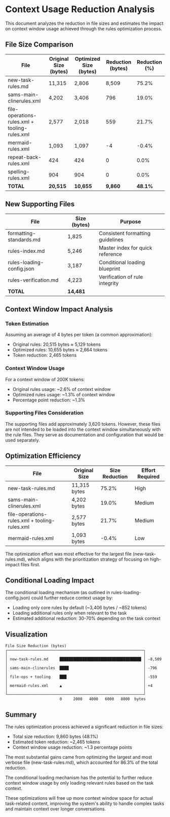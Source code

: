 # Context Usage Reduction Analysis

This document analyzes the reduction in file sizes and estimates the impact on context window usage achieved through the rules optimization process.

## File Size Comparison

| File | Original Size (bytes) | Optimized Size (bytes) | Reduction (bytes) | Reduction (%) |
|------|----------------------|------------------------|-------------------|---------------|
| new-task-rules.md | 11,315 | 2,806 | 8,509 | 75.2% |
| sams-main-clinerules.xml | 4,202 | 3,406 | 796 | 19.0% |
| file-operations-rules.xml + tooling-rules.xml | 2,577 | 2,018 | 559 | 21.7% |
| mermaid-rules.xml | 1,093 | 1,097 | -4 | -0.4% |
| repeat-back-rules.xml | 424 | 424 | 0 | 0.0% |
| spelling-rules.xml | 904 | 904 | 0 | 0.0% |
| **TOTAL** | **20,515** | **10,655** | **9,860** | **48.1%** |

## New Supporting Files

| File | Size (bytes) | Purpose |
|------|-------------|---------|
| formatting-standards.md | 1,825 | Consistent formatting guidelines |
| rules-index.md | 5,246 | Master index for quick reference |
| rules-loading-config.json | 3,187 | Conditional loading blueprint |
| rules-verification.md | 4,223 | Verification of rule integrity |
| **TOTAL** | **14,481** | |

## Context Window Impact Analysis

### Token Estimation

Assuming an average of 4 bytes per token (a common approximation):

- Original rules: 20,515 bytes ≈ 5,129 tokens
- Optimized rules: 10,655 bytes ≈ 2,664 tokens
- Token reduction: 2,465 tokens

### Context Window Usage

For a context window of 200K tokens:

- Original rules usage: ~2.6% of context window
- Optimized rules usage: ~1.3% of context window
- Percentage point reduction: ~1.3%

### Supporting Files Consideration

The supporting files add approximately 3,620 tokens. However, these files are not intended to be loaded into the context window simultaneously with the rule files. They serve as documentation and configuration that would be used separately.

## Optimization Efficiency

| File | Original Size | Size Reduction | Effort Required |
|------|---------------|----------------|-----------------|
| new-task-rules.md | 11,315 bytes | 75.2% | High |
| sams-main-clinerules.xml | 4,202 bytes | 19.0% | Medium |
| file-operations-rules.xml + tooling-rules.xml | 2,577 bytes | 21.7% | Medium |
| mermaid-rules.xml | 1,093 bytes | -0.4% | Low |

The optimization effort was most effective for the largest file (new-task-rules.md), which aligns with the prioritization strategy of focusing on high-impact files first.

## Conditional Loading Impact

The conditional loading mechanism (as outlined in rules-loading-config.json) could further reduce context usage by:

- Loading only core rules by default (~3,406 bytes / ~852 tokens)
- Loading additional rules only when relevant to the task
- Estimated additional reduction: 30-70% depending on the task context

## Visualization

```
File Size Reduction (bytes)
┌────────────────────────────────────────────────────────────┐
│                                                            │
│ new-task-rules.md     ████████████████████████████████████ │ -8,509
│                                                            │
│ sams-main-clinerules  ████                                 │ -796
│                                                            │
│ file-ops + tooling    ███                                  │ -559
│                                                            │
│ mermaid-rules.xml     ▲                                    │ +4
│                                                            │
└────────────────────────────────────────────────────────────┘
                        0     2000   4000   6000   8000  bytes
```

## Summary

The rules optimization process achieved a significant reduction in file sizes:

- Total size reduction: 9,860 bytes (48.1%)
- Estimated token reduction: ~2,465 tokens
- Context window usage reduction: ~1.3 percentage points

The most substantial gains came from optimizing the largest and most verbose file (new-task-rules.md), which accounted for 86.3% of the total reduction.

The conditional loading mechanism has the potential to further reduce context window usage by only loading relevant rules based on the task context.

These optimizations will free up more context window space for actual task-related content, improving the system's ability to handle complex tasks and maintain context over longer conversations.
